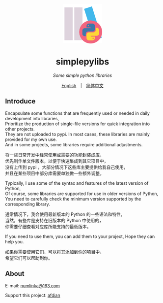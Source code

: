 <div align="center">
  <a style="text-decoration:none" href="https://github.com/numlinka/simplepylibs">
    <img width="128px" src="favicon.png" alt="simplepylibs">
  </a>
</dev>

<div align="center">

  # simplepylibs

  _Some simple python libraries_

</div>


<div align="center">

  [English](README_en.md)　|　[简体中文](README_zh.md)

</div>


<div align="left" style="max-width: 1000px;">


## Introduce

Encapsulate some functions that are frequently used or needed in daily development into libraries,<br/>
Prioritize the production of single-file versions for quick integration into other projects.<br/>
They are not uploaded to pypi. In most cases, these libraries are mainly provided for my own use.<br/>
And in some projects, some libraries require additional adjustments.

将一些日常开发中经常使用或需要的功能封装成库，<br/>
优先制作单文件版本，以便于快速集成到其它项目中，<br/>
没有上传到 pypi ，大部分情况下这些库主要提供给我自己使用，<br/>
并且在某些项目中部分库需要单独做一些额外调整。

Typically, I use some of the syntax and features of the latest version of Python,<br/>
Of course, some libraries are supported for use in older versions of Python,<br/>
You need to carefully check the minimum version supported by the corresponding library.

通常情况下，我会使用最新版本的 Python 的一些语法和特性，<br/>
当然，有些库是支持在旧版本的 Python 中使用的，<br/>
你需要仔细查看对应库所能支持的最低版本。

If you need to use them, you can add them to your project, Hope they can help you.

如果你需要使用它们，可以将其添加到你的项目中，<br/>
希望它们可以帮助到你。


## About

E-mail: numlinka@163.com

Support this project: [afdian](https://afdian.net/a/numlinka)

</div>
